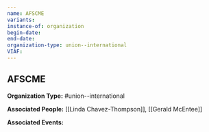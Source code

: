 ```yaml
---
name: AFSCME
variants: 
instance-of: organization
begin-date: 
end-date: 
organization-type: union--international
VIAF: 
---
```

## AFSCME

**Organization Type:** #union--international

**Associated People:** [[Linda Chavez-Thompson]], [[Gerald McEntee]]

**Associated Events:** 